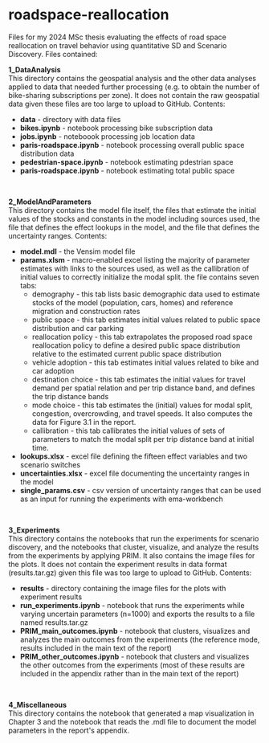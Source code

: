 # roadspace-reallocation
Files for my 2024 MSc thesis evaluating the effects of road space reallocation on travel behavior using quantitative SD and Scenario Discovery. Files contained: <br>

<b>1_DataAnalysis</b> <br>
This directory contains the geospatial analysis and the other data analyses applied to data that needed further processing (e.g. to obtain the number of bike-sharing subscriptions per zone). It does not contain the raw geospatial data given these files are too large to upload to GitHub. Contents:<br>
<ul>
  <li><b>data</b> - directory with data files </li>
  <li><b>bikes.ipynb</b> - notebook processing bike subscription data</li>
  <li><b>jobs.ipynb</b> - noteboook processing job location data</li>
  <li><b>paris-roadspace.ipynb</b> - notebook processing overall public space distribution data</li>
  <li><b>pedestrian-space.ipynb</b> - notebook estimating pdestrian space </li>
  <li><b>paris-roadspace.ipynb</b> - notebook estimating total public space</li>
</ul> <br>

<b>2_ModelAndParameters</b> <br>
This directory contains the model file itself, the files that estimate the initial values of the stocks and constants in the model including sources used, the file that defines the effect lookups in the model, and the file that defines the uncertainty ranges. Contents:
<ul>
  <li><b>model.mdl</b> - the Vensim model file</li>
  <li><b>params.xlsm</b> - macro-enabled excel listing the majority of parameter estimates with links to the sources used, as well as the callibration of initial values to correctly initialize the modal split. the file contains seven tabs:
    <ul>
      <li>demography - this tab lists basic demographic data used to estimate stocks of the model (population, cars, homes) and reference migration and construction rates </li>
      <li>public space - this tab estimates initial values related to public space distribution and car parking </li>
      <li>reallocation policy - this tab extrapolates the proposed road space reallocation policy to define a desired public space distribution relative to the estimated current public space distribution  </li>
      <li>vehicle adoption - this tab estimates initial values related to bike and car adoption </li>
      <li>destination choice - this tab estimates the initial values for travel demand per spatial relation and per trip distance band, and defines the trip distance bands </li>
      <li>mode choice - this tab estimates the (initial) values for modal split, congestion, overcrowding, and travel speeds. It also computes the data for Figure 3.1 in the report. </li>
      <li>callibration - this tab callibrates the initial values of sets of parameters to match the modal split per trip distance band at initial time. </li>    
    </ul>
  </li>
  <li><b>lookups.xlsx</b> - excel file defining the fifteen effect variables and two scenario switches</li>
  <li><b>uncertainties.xlsx</b> - excel file documenting the uncertainty ranges in the model</li>
  <li><b>single_params.csv</b> - csv version of uncertainty ranges that can be used as an input for running the experiments with ema-workbench</li>  
</ul><br>

<b>3_Experiments</b> <br>
This directory contains the notebooks that run the experiments for scenario discovery, and the notebooks that cluster, visualize, and analyze the results from the experiments by applying PRIM. It also contains the image files for the plots. It does not contain the experiment results in data format  (results.tar.gz) given this file was too large to upload to GitHub. Contents:
<ul>
  <li><b>results</b> - directory containing the image files for the plots with experiment results</li>
  <li><b>run_experiments.ipynb</b> - notebook that runs the experiments while varying uncertain parameters (n=1000) and exports the results to a file named results.tar.gz</li>
  <li><b>PRIM_main_outcomes.ipynb</b> - notebook that clusters, visualizes and analyzes the main outcomes from the experiments (the reference mode, results included in the main text of the report)</li>
  <li><b>PRIM_other_outcomes.ipynb</b> - notebook that clusters and visualizes the other outcomes from the experiments (most of these results are included in the appendix rather than in the main text of the report)</li>
</ul><br>

<b>4_Miscellaneous</b> <br>
This directory contains the notebook that generated a map visualization in Chapter 3 and the notebook that reads the .mdl file to document the model parameters in the report's appendix.

